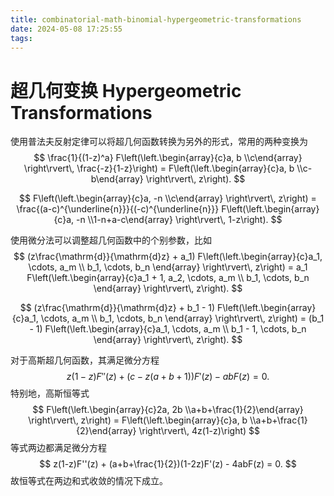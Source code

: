 ```yaml
---
title: combinatorial-math-binomial-hypergeometric-transformations
date: 2024-05-08 17:25:55
tags:
---
```


# 超几何变换 Hypergeometric Transformations

使用普法夫反射定律可以将超几何函数转换为另外的形式，常用的两种变换为
$$
\frac{1}{(1-z)^a} F\left(\left.\begin{array}{c}a, b \\c\end{array} \right\rvert\, \frac{-z}{1-z}\right) = F\left(\left.\begin{array}{c}a, b \\c-b\end{array} \right\rvert\, z\right).
$$

$$
F\left(\left.\begin{array}{c}a, -n \\c\end{array} \right\rvert\, z\right) = \frac{(a-c)^{\underline{n}}}{(-c)^{\underline{n}}} F\left(\left.\begin{array}{c}a, -n \\1-n+a-c\end{array} \right\rvert\, 1-z\right).
$$

使用微分法可以调整超几何函数中的个别参数，比如
$$
(z\frac{\mathrm{d}}{\mathrm{d}z} + a_1) F\left(\left.\begin{array}{c}a_1, \cdots, a_m \\ b_1, \cdots, b_n \end{array} \right\rvert\, z\right) = a_1 F\left(\left.\begin{array}{c}a_1 + 1, a_2, \cdots, a_m \\ b_1, \cdots, b_n \end{array} \right\rvert\, z\right).
$$

$$
(z\frac{\mathrm{d}}{\mathrm{d}z} + b_1 - 1) F\left(\left.\begin{array}{c}a_1, \cdots, a_m \\ b_1, \cdots, b_n \end{array} \right\rvert\, z\right) = (b_1 - 1) F\left(\left.\begin{array}{c}a_1, \cdots, a_m \\ b_1 - 1, \cdots, b_n \end{array} \right\rvert\, z\right).
$$

对于高斯超几何函数，其满足微分方程
$$
z(1-z)F''(z) + (c-z(a+b+1))F'(z) - abF(z) = 0.
$$
特别地，高斯恒等式
$$
F\left(\left.\begin{array}{c}2a, 2b \\a+b+\frac{1}{2}\end{array} \right\rvert\, z\right) = F\left(\left.\begin{array}{c}a, b \\a+b+\frac{1}{2}\end{array} \right\rvert\, 4z(1-z)\right)
$$
等式两边都满足微分方程
$$
z(1-z)F''(z) + (a+b+\frac{1}{2})(1-2z)F'(z) - 4abF(z) = 0.
$$
故恒等式在两边和式收敛的情况下成立。